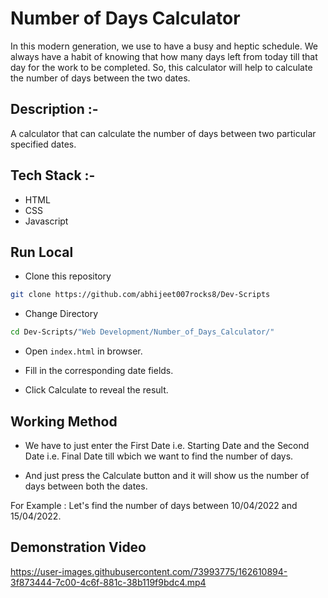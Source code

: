 # Number of Days Calculator

In this modern generation, we use to have a busy and heptic schedule. We always have a habit of knowing that how many days left from today till that day for the work to be completed. So, this calculator will help to calculate the number of days between the two dates.

## Description :-

A calculator that can calculate the number of days between two particular specified dates.

## Tech Stack :-

- HTML
- CSS
- Javascript

## Run Local

* Clone this repository

```bash
git clone https://github.com/abhijeet007rocks8/Dev-Scripts
```

* Change Directory

```bash
cd Dev-Scripts/"Web Development/Number_of_Days_Calculator/"
```

* Open `index.html` in browser.

* Fill in the corresponding date fields.

* Click Calculate to reveal the result.

## Working Method

* We have to just enter the First Date i.e. Starting Date and the Second Date i.e. Final Date till wbich we want to find the number of days.

* And just press the Calculate button and it will show us the number of days between both the dates.

For Example :
Let's find the number of days between 10/04/2022 and 15/04/2022.

## Demonstration Video

https://user-images.githubusercontent.com/73993775/162610894-3f873444-7c00-4c6f-881c-38b119f9bdc4.mp4

